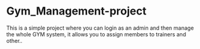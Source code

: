 # Gym_Management-project
This is a simple project where you can login as an admin and then manage the whole GYM system, it allows you to assign members to trainers and other..

